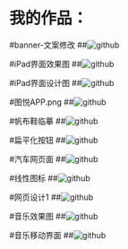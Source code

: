 我的作品：
==========================================================================================================================

#banner-文案修改
##![github](https://github.com/liuyao2303/UI/blob/master/banner-%E6%96%87%E6%A1%88%E4%BF%AE%E6%94%B9.png "github")

#iPad界面效果图
##![github](https://github.com/liuyao2303/UI/blob/master/iPad%E7%95%8C%E9%9D%A2%E6%95%88%E6%9E%9C%E5%9B%BE.png "github")

#iPad界面设计图
##![github](https://github.com/liuyao2303/UI/blob/master/iPad%E7%95%8C%E9%9D%A2%E8%AE%BE%E8%AE%A1%E5%9B%BE.png "github")

#图悦APP.png
##![github](https://github.com/liuyao2303/UI/blob/master/%E5%9B%BE%E6%82%A6APP.png "github")

#帆布鞋临摹
##![github](https://github.com/liuyao2303/UI/blob/master/%E5%B8%86%E5%B8%83%E9%9E%8B%E4%B8%B4%E6%91%B9.png "github")

#扁平化按钮
##![github](https://github.com/liuyao2303/UI/blob/master/%E6%89%81%E5%B9%B3%E5%8C%96%E6%8C%89%E9%92%AE.png "github")

#汽车网页面
##![github](https://github.com/liuyao2303/UI/blob/master/%E6%B1%BD%E8%BD%A6%E7%BD%91%E9%A1%B5%E9%9D%A2.png "github")

#线性图标
##![github](https://github.com/liuyao2303/UI/blob/master/%E7%BA%BF%E6%80%A7%E5%9B%BE%E6%A0%87.png "github")

#网页设计1
##![github](https://github.com/liuyao2303/UI/blob/master/%E7%BD%91%E9%A1%B5%E8%AE%BE%E8%AE%A11.png "github")

#音乐效果图
##![github](https://github.com/liuyao2303/UI/blob/master/%E9%9F%B3%E4%B9%90%E6%95%88%E6%9E%9C%E5%9B%BE.png "github")

#音乐移动界面
##![github](https://github.com/liuyao2303/UI/blob/master/%E9%9F%B3%E4%B9%90%E7%A7%BB%E5%8A%A8%E7%95%8C%E9%9D%A2.png "github")
